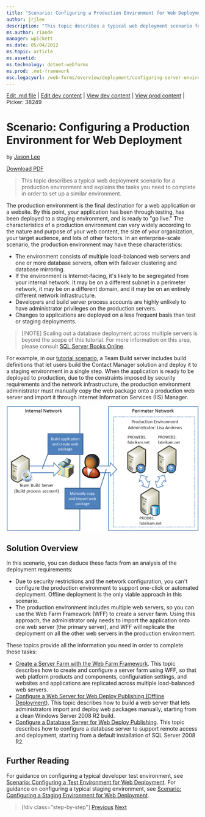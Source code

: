 ```yaml
---
title: "Scenario: Configuring a Production Environment for Web Deployment | Microsoft Docs"
author: jrjlee
description: "This topic describes a typical web deployment scenario for a production environment and explains the tasks you need to complete in order to set up a similar..."
ms.author: riande
manager: wpickett
ms.date: 05/04/2012
ms.topic: article
ms.assetid: 
ms.technology: dotnet-webforms
ms.prod: .net-framework
msc.legacyurl: /web-forms/overview/deployment/configuring-server-environments-for-web-deployment/scenario-configuring-a-production-environment-for-web-deployment
---
```

[Edit .md file](C:\Projects\msc\dev\Msc.Www\Web.ASP\App_Data\github\web-forms\overview\deployment\configuring-server-environments-for-web-deployment\scenario-configuring-a-production-environment-for-web-deployment.md) | [Edit dev content](http://www.aspdev.net/umbraco#/content/content/edit/38163) | [View dev content](http://docs.aspdev.net/tutorials/web-forms/overview/deployment/configuring-server-environments-for-web-deployment/scenario-configuring-a-production-environment-for-web-deployment.html) | [View prod content](http://www.asp.net/web-forms/overview/deployment/configuring-server-environments-for-web-deployment/scenario-configuring-a-production-environment-for-web-deployment) | Picker: 38249

Scenario: Configuring a Production Environment for Web Deployment
====================
by [Jason Lee](https://github.com/jrjlee)

[Download PDF](https://msdnshared.blob.core.windows.net/media/MSDNBlogsFS/prod.evol.blogs.msdn.com/CommunityServer.Blogs.Components.WeblogFiles/00/00/00/63/56/8130.DeployingWebAppsInEnterpriseScenarios.pdf)

> This topic describes a typical web deployment scenario for a production environment and explains the tasks you need to complete in order to set up a similar environment.


The production environment is the final destination for a web application or a website. By this point, your application has been through testing, has been deployed to a staging environment, and is ready to "go live." The characteristics of a production environment can vary widely according to the nature and purpose of your web content, the size of your organization, your target audience, and lots of other factors. In an enterprise-scale scenario, the production environment may have these characteristics:

- The environment consists of multiple load-balanced web servers and one or more database servers, often with failover clustering and database mirroring.
- If the environment is Internet-facing, it&#x27;s likely to be segregated from your internal network. It may be on a different subnet in a perimeter network, it may be on a different domain, and it may be on an entirely different network infrastructure.
- Developers and build server process accounts are highly unlikely to have administrator privileges on the production servers.
- Changes to applications are deployed on a less frequent basis than test or staging deployments.

> [!NOTE] Scaling out a database deployment across multiple servers is beyond the scope of this tutorial. For more information on this area, please consult [SQL Server Books Online](https://technet.microsoft.com/en-us/library/ms130214.aspx).


For example, in our [tutorial scenario](../deploying-web-applications-in-enterprise-scenarios/enterprise-web-deployment-scenario-overview.md), a Team Build server includes build definitions that let users build the Contact Manager solution and deploy it to a staging environment in a single step. When the application is ready to be deployed to production, due to the constraints imposed by security requirements and the network infrastructure, the production environment administrator must manually copy the web package onto a production web server and import it through Internet Information Services (IIS) Manager.

![](scenario-configuring-a-production-environment-for-web-deployment/_static/image1.png)

## Solution Overview

In this scenario, you can deduce these facts from an analysis of the deployment requirements:

- Due to security restrictions and the network configuration, you can't configure the production environment to support one-click or automated deployment. Offline deployment is the only viable approach in this scenario.
- The production environment includes multiple web servers, so you can use the Web Farm Framework (WFF) to create a server farm. Using this approach, the administrator only needs to import the application onto one web server (the primary server), and WFF will replicate the deployment on all the other web servers in the production environment.

These topics provide all the information you need in order to complete these tasks:

- [Create a Server Farm with the Web Farm Framework](configuring-a-database-server-for-web-deploy-publishing.md). This topic describes how to create and configure a server farm using WFF, so that web platform products and components, configuration settings, and websites and applications are replicated across multiple load-balanced web servers.
- [Configure a Web Server for Web Deploy Publishing (Offline Deployment)](configuring-a-web-server-for-web-deploy-publishing-offline-deployment.md). This topic describes how to build a web server that lets administrators import and deploy web packages manually, starting from a clean Windows Server 2008 R2 build.
- [Configure a Database Server for Web Deploy Publishing](configuring-a-database-server-for-web-deploy-publishing.md). This topic describes how to configure a database server to support remote access and deployment, starting from a default installation of SQL Server 2008 R2.

## Further Reading

For guidance on configuring a typical developer test environment, see [Scenario: Configuring a Test Environment for Web Deployment](scenario-configuring-a-test-environment-for-web-deployment.md). For guidance on configuring a typical staging environment, see [Scenario: Configuring a Staging Environment for Web Deployment](scenario-configuring-a-staging-environment-for-web-deployment.md).

>[!div class="step-by-step"] [Previous](scenario-configuring-a-staging-environment-for-web-deployment.md) [Next](configuring-a-web-server-for-web-deploy-publishing-remote-agent.md)